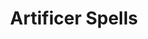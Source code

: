 ---
title: Artificer Spells
permalink: /spells/artificer/
layout: spell-list-artificer
exclude: true
---
